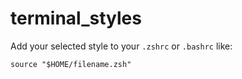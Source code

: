 # terminal_styles
Add your selected style to your `.zshrc` or `.bashrc` like:

`source "$HOME/filename.zsh"`
